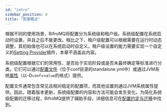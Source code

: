 ```yaml
---
id: "intro"
sidebar_position: 0 
title: "配置概述"
---
```


根据不同的使用场景，BifroMQ将配置分为系统级和租户级。系统级配置在系统启动时设置，并且之后不能更改。相比之下，租户级配置可以根据需要在运行时动态调整，其初始值也可以在系统启动时自定义。租户级设置的能力需要实现一个自定义的[Setting Provider](../../06_plugin/4_setting_provider/intro.md)插件，本章不涵盖此内容。

系统级配置根据它们的常用性、是否处于实验阶段或是否未最终确定等标准进行分类。它们可以通过[配置文件](1_config_file_manual.md)（位于conf目录的standalone.yml中）或通过JVM系统[属性](2_bifromq_sys_props.md)（以-D`conf`=`value`的格式）提供。

配置文件通常包含常见且相对稳定的配置项，而其他设置则通过JVM系统属性提供。因此，随着版本更新，系统级配置的内容和方法可能会发生变化。为简化系统级配置的迁移过程，BifroMQ提供了辅助手段，详细信息可在[配置约定与迁移](../../02_installation/5_config_migration.md)中找到。